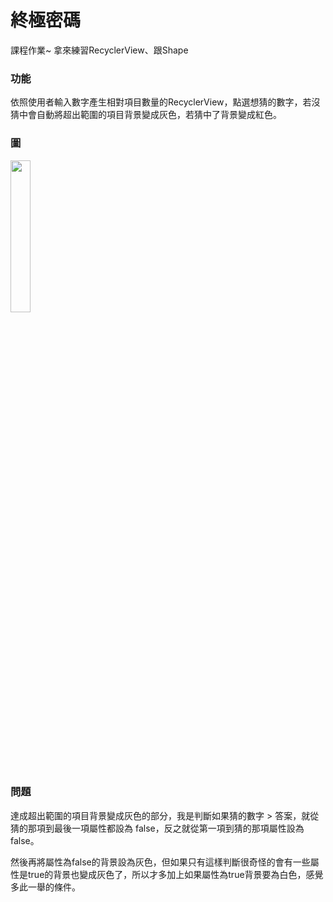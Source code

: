 # 終極密碼

課程作業~ 拿來練習RecyclerView、跟Shape

### 功能
依照使用者輸入數字產生相對項目數量的RecyclerView，點選想猜的數字，若沒猜中會自動將超出範圍的項目背景變成灰色，若猜中了背景變成紅色。

### 圖
<img src= "http://imgur.com/MFGFL7M.gif" width="25%">

### 問題
達成超出範圍的項目背景變成灰色的部分，我是判斷如果猜的數字 > 答案，就從猜的那項到最後一項屬性都設為 false，反之就從第一項到猜的那項屬性設為false。

然後再將屬性為false的背景設為灰色，但如果只有這樣判斷很奇怪的會有一些屬性是true的背景也變成灰色了，所以才多加上如果屬性為true背景要為白色，感覺多此一舉的條件。
